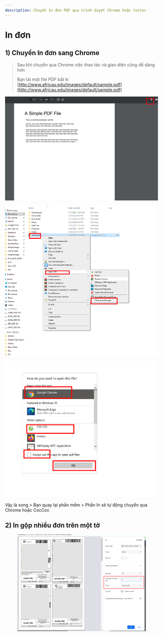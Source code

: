 ```yaml
---
description: Chuyển In đơn PDF qua trình duyệt Chrome hoặc CocCoc
---
```


# In đơn

## 1) Chuyển In đơn sang Chrome

> Sau khi chuyển qua Chrome việc thao tác và giao diện cũng dễ dàng hơn
>
> Bạn tải một file PDF bất kì[ ](http://www.africau.edu/images/default/sample.pdf)[http://www.africau.edu/images/default/sample.pdf](http://www.africau.edu/images/default/sample.pdf)

![Tải file PDF đó xuống](<../../.gitbook/assets/image (126).png>)

![Chuột phải > Open With > Choose Another App](<../../.gitbook/assets/image (127).png>)

![Chọn Chrome hoặc CocCoc > Tích vào Always Use This App > OK](<../../.gitbook/assets/image (128).png>)

Vậy là xong > Bạn quay lại phần mềm > Phần In sẽ tự động chuyển qua Chrome hoặc CocCoc

## 2) In gộp nhiều đơn trên một tờ

<figure><img src="../../.gitbook/assets/image.png" alt=""><figcaption></figcaption></figure>

